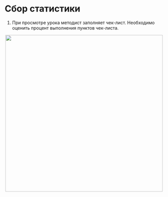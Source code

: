 # Сбор статистики
1. При просмотре урока методист заполняет чек-лист.
Необходимо оценить процент выполнения пунктов чек-листа.
<p align="center"> <img src="https://user-images.githubusercontent.com/45171720/216904159-163b9565-c4a4-4e1d-ab45-c3053b251a6c.png" width="500"> </p>

